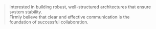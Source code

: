 > Interested in building robust, well-structured architectures
> that ensure system stability.  
> Firmly believe that clear and effective communication
> is the foundation of successful collaboration.

 
